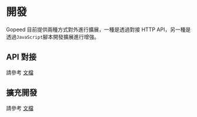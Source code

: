 # 開發

Gopeed 目前提供兩種方式對外進行擴展，一種是透過對接 HTTP API，另一種是透過`JavaScript`腳本開發擴展進行增強。

## API 對接

請參考 [文檔](dev-api.html)

## 擴充開發

請參考 [文檔](dev-extension.html)
